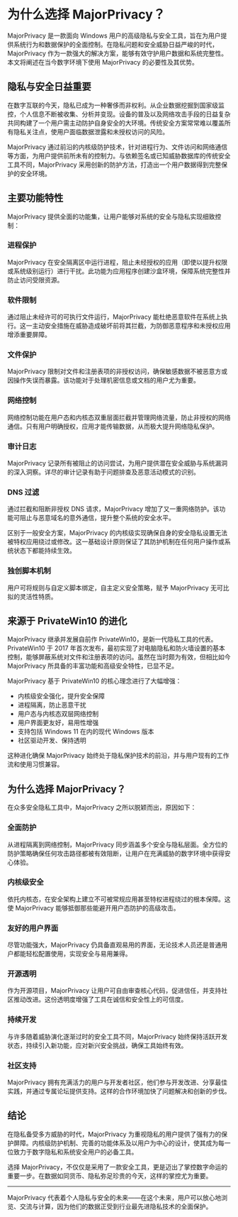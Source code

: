 # 为什么选择 MajorPrivacy？

MajorPrivacy 是一款面向 Windows 用户的高级隐私与安全工具，旨在为用户提供系统行为和数据保护的全面控制。在隐私问题和安全威胁日益严峻的时代，MajorPrivacy 作为一款强大的解决方案，能够有效守护用户数据和系统完整性。本文将阐述在当今数字环境下使用 MajorPrivacy 的必要性及其优势。

## 隐私与安全日益重要

在数字互联的今天，隐私已成为一种奢侈而非权利。从企业数据挖掘到国家级监控，个人信息不断被收集、分析并变现。设备的普及以及网络攻击手段的日益复杂共同构建了一个用户需主动防护自身安全的大环境。传统安全方案常常难以覆盖所有隐私关注点，使用户面临数据泄露和未授权访问的风险。

MajorPrivacy 通过前沿的内核级防护技术，针对进程行为、文件访问和网络通信等方面，为用户提供前所未有的控制力。与依赖签名或已知威胁数据库的传统安全工具不同，MajorPrivacy 采用创新的防护方法，打造出一个用户数据得到完整保护的安全环境。

## 主要功能特性

MajorPrivacy 提供全面的功能集，让用户能够对系统的安全与隐私实现细致控制：

### 进程保护

MajorPrivacy 在安全隔离区中运行进程，阻止未经授权的应用（即使以提升权限或系统级别运行）进行干扰。此功能为应用程序创建沙盒环境，保障系统完整性并防止访问受限资源。

### 软件限制

通过阻止未经许可的可执行文件运行，MajorPrivacy 能杜绝恶意软件在系统上执行。这一主动安全措施在威胁造成破坏前将其拦截，为防御恶意程序和未授权应用增添重要屏障。

### 文件保护

MajorPrivacy 限制对文件和注册表项的非授权访问，确保敏感数据不被恶意方或因操作失误而暴露。该功能对于处理机密信息或文档的用户尤为重要。

### 网络控制

网络控制功能在用户态和内核态双重层面拦截并管理网络流量，防止非授权的网络通信。只有用户明确授权，应用才能传输数据，从而极大提升网络隐私保护。

### 审计日志

MajorPrivacy 记录所有被阻止的访问尝试，为用户提供潜在安全威胁与系统漏洞的深入洞察。详尽的审计记录有助于问题排查及恶意活动模式的识别。

### DNS 过滤

通过拦截和阻断非授权 DNS 请求，MajorPrivacy 增加了又一重网络防护。该功能可阻止与恶意域名的意外通信，提升整个系统的安全水平。

区别于一般安全方案，MajorPrivacy 的内核级实现确保自身的安全隐私设置无法被特权应用绕过或修改。这一基础设计原则保证了其防护机制在任何用户操作或系统状态下都能持续生效。

### 独创脚本机制

用户可将规则与自定义脚本绑定，自主定义安全策略，赋予 MajorPrivacy 无可比拟的灵活性特质。

## 来源于 PrivateWin10 的进化

MajorPrivacy 继承并发展自前作 PrivateWin10，是新一代隐私工具的代表。PrivateWin10 于 2017 年首次发布，最初实现了对电脑隐私和防火墙设置的基本控制，能够屏蔽系统对文件和注册表项的访问。虽然在当时颇为有效，但相比如今 MajorPrivacy 所具备的丰富功能和高级安全特性，已显不足。

MajorPrivacy 基于 PrivateWin10 的核心理念进行了大幅增强：

- 内核级安全强化，提升安全保障
- 进程隔离，防止恶意干扰
- 用户态与内核态双层网络控制
- 用户界面更友好，易用性增强
- 支持包括 Windows 11 在内的现代 Windows 版本
- 社区驱动开发、保持透明

这种进化确保 MajorPrivacy 始终处于隐私保护技术的前沿，并与用户现有的工作流和使用习惯兼容。

## 为什么选择 MajorPrivacy？

在众多安全隐私工具中，MajorPrivacy 之所以脱颖而出，原因如下：

### 全面防护

从进程隔离到网络控制，MajorPrivacy 同步涵盖多个安全与隐私层面。全方位的防护策略确保任何攻击路径都被有效阻断，让用户在充满威胁的数字环境中获得安心体验。

### 内核级安全

依托内核态，在安全架构上建立不可被常规应用甚至特权进程绕过的根本保障。这使 MajorPrivacy 能够抵御那些能避开用户态防护的高级攻击。

### 友好的用户界面

尽管功能强大，MajorPrivacy 仍具备直观易用的界面，无论技术人员还是普通用户都能轻松配置使用，实现安全与易用兼得。

### 开源透明

作为开源项目，MajorPrivacy 让用户可自由审查核心代码，促进信任，并支持社区推动改进。这份透明度增强了工具在诚信和安全性上的可信度。

### 持续开发

与许多随着威胁演化逐渐过时的安全工具不同，MajorPrivacy 始终保持活跃开发状态，持续引入新功能，应对新兴安全挑战，确保工具始终有效。

### 社区支持

MajorPrivacy 拥有充满活力的用户与开发者社区，他们参与开发改进、分享最佳实践，并通过专属论坛提供支持。这样的合作环境加快了问题解决和创新的步伐。

## 结论

在隐私备受多方威胁的时代，MajorPrivacy 为重视隐私的用户提供了强有力的保护屏障。内核级防护机制、完善的功能体系及以用户为中心的设计，使其成为每一位致力于数字隐私和系统安全用户的必备工具。

选择 MajorPrivacy，不仅仅是采用了一款安全工具，更是迈出了掌控数字命运的重要一步。在数据如同货币、隐私弥足珍贵的今天，这样的掌控尤为重要。

---
MajorPrivacy 代表着个人隐私与安全的未来——在这个未来，用户可以放心地浏览、交流与计算，因为他们的数据正受到行业最先进隐私技术的全面保护。